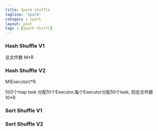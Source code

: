 ```yaml
---
title: Spark shuffle
tagline: "spark"
category : spark
layout: post
tags : [Spark thrift]
---
```


### Hash Shuffle V1

 总文件数 M*R

### Hash Shuffle V2
M(Executor)*R

500个map  task 分配10个Executor,每个Executor分配50个task, 则总文件数10*R

### Sort Shuffle V1

### Sort Shuffle V2

